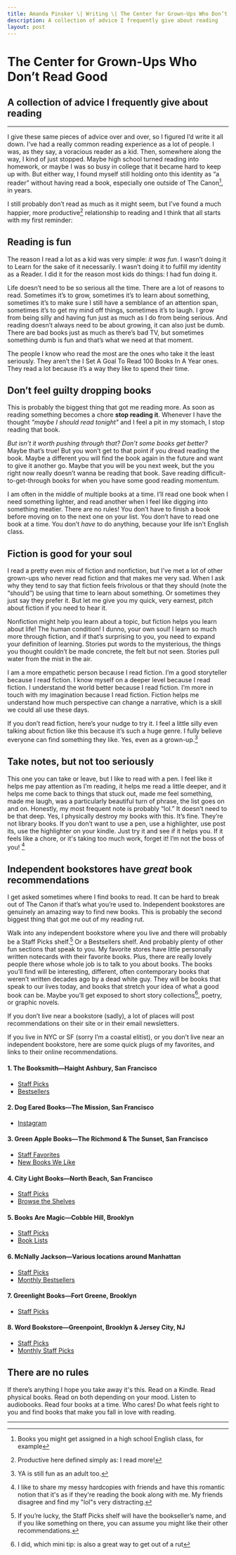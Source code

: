 ```yaml
---
title: Amanda Pinsker \| Writing \| The Center for Grown-Ups Who Don’t Read Good
description: A collection of advice I frequently give about reading
layout: post
---
```


# The Center for Grown-Ups Who Don’t Read Good
## A collection of advice I frequently give about reading

---

I give these same pieces of advice over and over, so I figured I’d write it all down. I’ve had a really common reading experience as a lot of people. I was, as they say, a voracious reader as a kid. Then, somewhere along the way, I kind of just stopped. Maybe high school turned reading into homework, or maybe I was so busy in college that it became hard to keep up with. But either way, I found myself still holding onto this identity as “a reader” without having read a book, especially one outside of The Canon[^1], in years.

I still probably don’t read as much as it might seem, but I’ve found a much happier, more productive[^2] relationship to reading and I think that all starts with my first reminder:


## Reading is fun
The reason I read a lot as a kid was very simple: ​*it was fun*. I wasn’t doing it to Learn for the sake of it necessarily. I wasn’t doing it to fulfill my identity as a Reader.  I did it for the reason most kids do things: I had fun doing it.

Life doesn’t need to be so serious all the time. There are a lot of reasons to read. Sometimes it’s to grow, sometimes it’s to learn about something, sometimes it’s to make sure I still have a semblance of an attention span, sometimes it’s to get my mind off things, sometimes it’s to laugh. I grow from being silly and having fun just as much as I do from being serious. And reading doesn’t always need to be about growing, it can also just be dumb. There are bad books just as much as there’s bad TV, but sometimes something dumb is fun and that’s what we need at that moment.

The people I know who read the most are the ones who take it the least seriously. They aren’t the I Set A Goal To Read 100 Books In A Year ones. They read a lot because it’s a way they like to spend their time.


## Don’t feel guilty dropping books
This is probably the biggest thing that got me reading more. As soon as reading something becomes a chore ​**stop reading it**​. Whenever I have the thought *"maybe I should read tonight"* and I feel a pit in my stomach, I stop reading that book.

*But isn’t it worth pushing through that? Don’t some books get better?* Maybe that’s true! But you won’t get to that point if you dread reading the book. Maybe a different you will find the book again in the future and want to give it another go. Maybe that you will be you next week, but the you right now really doesn’t wanna be reading that book. Save reading difficult-to-get-through books for when you have some good reading momentum.

I am often in the middle of multiple books at a time. I’ll read one book when I need something lighter, and read another when I feel like digging into something meatier. There are no rules! You don’t have to finish a book before moving on to the next one on your list. You don’t have to read one book at a time. You don’t *have* to do anything, because your life isn’t English class.


## Fiction is good for your soul
I read a pretty even mix of fiction and nonfiction, but I’ve met a lot of other grown-ups who never read fiction and that makes me very sad. When I ask why they tend to say that fiction feels frivolous or that they should (note the “should”) be using that time to learn about something. Or sometimes they just say they prefer it. But let me give you my quick, very earnest, pitch about fiction if you need to hear it.

Nonfiction might help you learn about a topic, but fiction helps you learn about life! The human condition! I dunno, your own soul! I learn so much more through fiction, and if that’s surprising to you, you need to expand your definition of learning. Stories put words to the mysterious, the things you thought couldn’t be made concrete, the felt but not seen. Stories pull water from the mist in the air.

I am a more empathetic person because I read fiction. I’m a good storyteller because I read fiction. I know myself on a deeper level because I read fiction. I understand the world better because I read fiction. I’m more in touch with my imagination because I read fiction. Fiction helps me understand how much perspective can change a narrative, which is a skill we could all use these days.

If you don’t read fiction, here’s your nudge to try it. I feel a little silly even talking about fiction like this because it’s such a huge genre. I fully believe everyone can find something they like. Yes, even as a grown-up.[^3]


## Take notes, but not too seriously
This one you can take or leave, but I like to read with a pen. I feel like it helps me pay attention as I’m reading, it helps me read a little deeper, and it helps me come back to things that stuck out, made me feel something, made me laugh, was a particularly beautiful turn of phrase, the list goes on and on. Honestly, my most frequent note is probably “lol.” It doesn’t need to be that deep. Yes, I physically destroy my books with this. It’s fine. They’re not library books. If you don’t want to use a pen, use a highlighter, use post its, use the highlighter on your kindle. Just try it and see if it helps you. If it feels like a chore, or it's taking too much work, forget it! I’m not the boss of you! [^4]



## Independent bookstores have _great_ book recommendations
I get asked sometimes where I find books to read. It can be hard to break out of The Canon if that’s what you’re used to. Independent bookstores are genuinely an amazing way to find new books. This is probably the second biggest thing that got me out of my reading rut.

Walk into any independent bookstore where you live and there will probably be a Staff Picks shelf.[^5] Or a Bestsellers shelf. And probably plenty of other fun sections that speak to you. My favorite stores have little personally written notecards with their favorite books. Plus, there are really lovely people there whose whole job is to talk to you about books. The books you’ll find will be interesting, different, often contemporary books that weren’t written decades ago by a dead white guy. They will be books that speak to our lives today, and books that stretch your idea of what a good book can be. Maybe you’ll get exposed to short story collections[^6], poetry, or graphic novels.

If you don’t live near a bookstore (sadly), a lot of places will post recommendations on their site or in their email newsletters.

If you live in NYC or SF (sorry I’m a coastal elitist), or you don’t live near an independent bookstore, here are some quick plugs of my favorites, and links to their online recommendations.

#### **1. The Booksmith**—Haight Ashbury, San Francisco  
  - [Staff Picks](https://www.booksmith.com/BSF)
  - [Bestsellers](https://www.booksmith.com/BST)

#### **2. Dog Eared Books**—The Mission, San Francisco
  - [Instagram](https://www.instagram.com/dogearedvalencia/?hl=en)

#### **3. Green Apple Books**—The Richmond & The Sunset, San Francisco
  - [Staff Favorites](https://www.greenapplebooks.com/staff-faves1)
  - [New Books We Like](https://www.greenapplebooks.com/new-books-we-like)

#### **4. City Light Books**—North Beach, San Francisco
  - [Staff Picks](https://citylights.com/staff-picks/)
  - [Browse the Shelves](https://citylights.com/bookstore/browse-our-shelves/)

#### **5. Books Are Magic**—Cobble Hill, Brooklyn
  - [Staff Picks](https://booksaremagic.net/staff-picks)
  - [Book Lists](https://booksaremagic.net/browse/book-lists)

#### **6. McNally Jackson**—Various locations around Manhattan
  - [Staff Picks](https://www.mcnallyjackson.com/new-staff-picks)
  - [Monthly Bestsellers](https://www.mcnallyjackson.com/monthly-bestsellers)

#### **7. Greenlight Books**—Fort Greene, Brooklyn
  - [Staff Picks](https://www.greenlightbookstore.com/staffpicks)

#### **8. Word Bookstore**—Greenpoint, Brooklyn & Jersey City, NJ
  - [Staff Picks](https://shop.wordbookstores.com/staffpicks)
  - [Monthly Staff Picks](https://shop.wordbookstores.com/march-staff-picks)


## There are no rules
If there’s anything I hope you take away it's this. Read on a Kindle. Read physical books. Read on both depending on your mood. Listen to audiobooks. Read four books at a time. Who cares! Do what feels right to you and find books that make you fall in love with reading.

---

[^1]: Books you might get assigned in a high school English class, for example
[^2]: Productive here defined simply as: I read more!
[^3]: YA is still fun as an adult too.
[^4]: I like to share my messy hardcopies with friends and have this romantic notion that it's as if they're reading the book along with me. My friends disagree and find my "lol"s very distracting.
[^5]: If you’re lucky, the Staff Picks shelf will have the bookseller’s name, and if you like something on there, you can assume you might like their other recommendations.
[^6]: I did, which mini tip: is also a great way to get out of a rut
